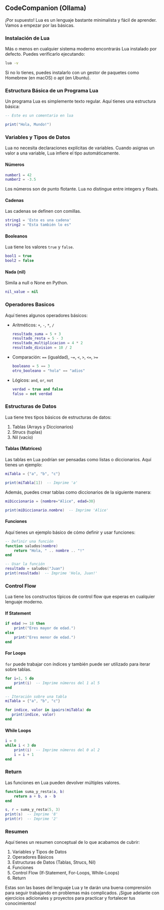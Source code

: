 ## CodeCompanion (Ollama)

¡Por supuesto! Lua es un lenguaje bastante minimalista y fácil de aprender. Vamos a empezar por las básicas.

### Instalación de Lua

Más o menos en cualquier sistema moderno encontrarás Lua instalado por defecto. Puedes verificarlo ejecutando:

```sh
lua -v
```

Si no lo tienes, puedes instalarlo con un gestor de paquetes como Homebrew (en macOS) o apt (en Ubuntu).

### Estructura Básica de un Programa Lua

Un programa Lua es simplemente texto regular. Aquí tienes una estructura básica:

```lua
-- Este es un comentario en lua

print("Hola, Mundo!")
```

### Variables y Tipos de Datos

Lua no necesita declaraciones explícitas de variables. Cuando asignas un valor a una variable, Lua infiere el tipo automáticamente.

#### Números

```lua
number1 = 42
number2 = -3.5
```

Los números son de punto flotante. Lua no distingue entre integers y floats.

#### Cadenas

Las cadenas se definen con comillas.

```lua
string1 = 'Esto es una cadena'
string2 = "Esta también lo es"
```

#### Booleanos

Lua tiene los valores `true` y `false`.

```lua
bool1 = true
bool2 = false
```

#### Nada (nil)

Simila a null o None en Python.

```lua
nil_value = nil
```

### Operadores Basicos

Aquí tienes algunos operadores básicos:

- Aritméticos: `+`, `-`, `*`, `/`

  ```lua
  resultado_suma = 5 + 3
  resultado_resta = 5 - 3
  resultado_multiplicacion = 4 * 2
  resultado_division = 10 / 2
  ```

- Comparación: `==` (igualdad), `~=`, `<`, `>`, `<=`, `>=`
  ```lua
  booleano = 5 == 3
  otro_booleano = "hola" == "adios"
  ```
- Lógicos: `and`, `or`, `not`
  ```lua
  verdad = true and false
  falso = not verdad
  ```

### Estructuras de Datos

Lua tiene tres tipos básicos de estructuras de datos:

1. Tablas (Arrays y Diccionarios)
2. Strucs (tuplas)
3. Nil (vacío)

#### Tablas (Matrices)

Las tablas en Lua podrían ser pensadas como listas o diccionarios. Aquí tienes un ejemplo:

```lua
miTabla = {"a", "b", "c"}

print(miTabla[1])  -- Imprime 'a'
```

Además, puedes crear tablas como diccionarios de la siguiente manera:

```lua
miDiccionario = {nombre="Alice", edad=30}

print(miDiccionario.nombre)  -- Imprime 'Alice'
```

#### Funciones

Aquí tienes un ejemplo básico de cómo definir y usar funciones:

```lua
-- Definir una función
function saludos(nombre)
    return "Hola, " .. nombre .. "!"
end

-- Usar la función
resultado = saludos("Juan")
print(resultado)  -- Imprime 'Hola, Juan!'
```

### Control Flow

Lua tiene los constructos típicos de control flow que esperas en cualquier lenguaje moderno.

#### If Statement

```lua
if edad >= 18 then
    print("Eres mayor de edad.")
else
    print("Eres menor de edad.")
end
```

#### For Loops

`for` puede trabajar con índices y también puede ser utilizado para iterar sobre tablas.

```lua
for i=1, 5 do
    print(i)  -- Imprime números del 1 al 5
end

-- Iteración sobre una tabla
miTabla = {"a", "b", "c"}

for indice, valor in ipairs(miTabla) do
   print(indice, valor)
end
```

#### While Loops

```lua
i = 0
while i < 3 do
    print(i)  -- Imprime números del 0 al 2
    i = i + 1
end
```

### Return

Las funciones en Lua pueden devolver múltiples valores.

```lua
function suma_y_resta(a, b)
    return a + b, a - b
end

s, r = suma_y_resta(5, 3)
print(s)  -- Imprime '8'
print(r)  -- Imprime '2'
```

### Resumen

Aquí tienes un resumen conceptual de lo que acabamos de cubrir:

1. Variables y Tipos de Datos
2. Operadores Básicos
3. Estructuras de Datos (Tablas, Strucs, Nil)
4. Funciones
5. Control Flow (If-Statement, For-Loops, While-Loops)
6. Return

Estas son las bases del lenguaje Lua y te darán una buena comprensión para seguir trabajando en problemas más complicados. ¡Sigue adelante con ejercicios adicionales y proyectos para practicar y fortalecer tus conocimientos!
